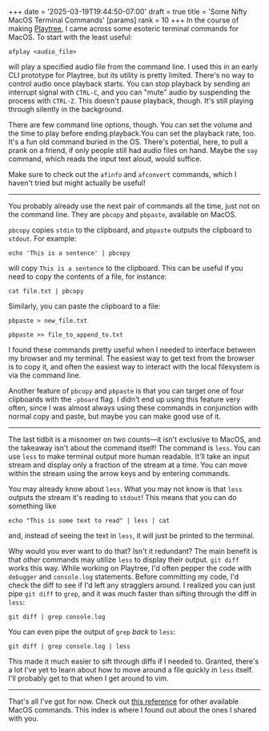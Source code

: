 +++
date = '2025-03-19T19:44:50-07:00'
draft = true
title = 'Some Nifty MacOS Terminal Commands'
[params]
    rank = 10
+++
In the course of making [Playtree](/posts/playtree-technical-overview), I came across some esoteric terminal commands for MacOS. To start with the least useful:
```
afplay <audio_file>
```
will play a specified audio file from the command line. I used this in an early CLI prototype for Playtree, but its utility is pretty limited. There's no way to control audio once playback starts. You can stop playback by sending an interrupt signal with `CTRL-C`, and you can "mute" audio by suspending the process with `CTRL-Z`. This doesn't pause playback, though. It's still playing through silently in the background.

There are few command line options, though. You can set the volume and the time to play before ending playback.You can set the playback rate, too. It's a fun old command buried in the OS. There's potential, here, to pull a prank on a friend, if only people still had audio files on hand. Maybe the `say` command, which reads the input text aloud, would suffice.

Make sure to check out the `afinfo` and `afconvert` commands, which I haven't tried but might actually be useful!

---

You probably already use the next pair of commands all the time, just not on the command line. They are `pbcopy` and `pbpaste`, available on MacOS.

`pbcopy` copies `stdin` to the clipboard, and `pbpaste` outputs the clipboard to `stdout`. For example:

```
echo 'This is a sentence' | pbcopy
```
will copy `This is a sentence` to the clipboard. This can be useful if you need to copy the contents of a file, for instance:
```
cat file.txt | pbcopy
```

Similarly, you can paste the clipboard to a file:
```
pbpaste > new_file.txt
```
```
pbpaste >> file_to_append_to.txt
```

I found these commands pretty useful when I needed to interface between my browser and my terminal. The easiest way to get text from the browser is to copy it, and often the easiest way to interact with the local filesystem is via the command line.

Another feature of `pbcopy` and `pbpaste` is that you can target one of four clipboards with the `-pboard` flag. I didn't end up using this feature very often, since I was almost always using these commands in conjunction with normal copy and paste, but maybe you can make good use of it.

---

The last tidbit is a misnomer on two counts—it isn't exclusive to MacOS, and the takeaway isn't about the command itself! The command is `less`. You can use `less` to make terminal output more human readable. It'll take an input stream and display only a fraction of the stream at a time. You can move within the stream using the arrow keys and by entering commands.

You may already know about `less`. What you may not know is that `less` outputs the stream it's reading to `stdout`! This means that you can do something like
```
echo "This is some text to read" | less | cat
```
and, instead of seeing the text in `less`, it will just be printed to the terminal.

Why would you ever want to do that? Isn't it redundant? The main benefit is that *other* commands may utilize `less` to display their output. `git diff` works this way. While working on Playtree, I'd often pepper the code with `debugger` and `console.log` statements. Before committing my code, I'd check the diff to see if I'd left any stragglers around. I realized you can just pipe `git diff` to `grep`, and it was much faster than sifting through the diff in `less`:
```
git diff | grep console.log
```

You can even pipe the output of `grep` *back* to `less`:
```
git diff | grep console.log | less
```

This made it much easier to sift through diffs if I needed to. Granted, there's a lot I've yet to learn about how to move around a file quickly in `less` itself. I'll probably get to that when I get around to vim.

---

That's all I've got for now. Check out [this reference](https://ss64.com/mac/) for other available MacOS commands. This index is where I found out about the ones I shared with you.
